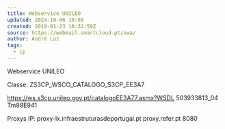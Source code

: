 ```yaml
---
title: Webservice UNILEO
updated: 2024-10-06 10:50
created: 2019-01-23 10:32:59Z
source: https://webmail.smartcloud.pt/owa/
author: André Luz
tags:
  - ip
---
```


Webservice UNILEO

Classe: ZS3CP_WSCO_CATALOGO_S3CP_EE3A7

https://ws.s3cp.unileo.gov.pt/catalogoEE3A77.asmx?WSDL
503933813_04
Tm99E941

Proxys IP:
proxy-lx.infraestruturasdeportugal.pt
proxy.refer.pt
8080
